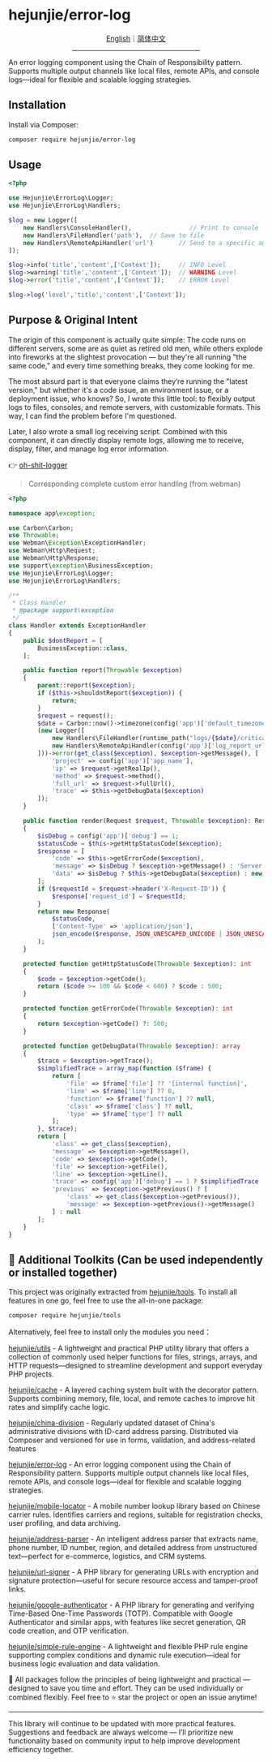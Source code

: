 # hejunjie/error-log

<div align="center">
  <a href="./README.md">English</a>｜<a href="./README.zh-CN.md">简体中文</a>
  <hr width="50%"/>
</div>

An error logging component using the Chain of Responsibility pattern. Supports multiple output channels like local files, remote APIs, and console logs—ideal for flexible and scalable logging strategies.

## Installation

Install via Composer:

```bash
composer require hejunjie/error-log
```

## Usage

```php
<?php

use Hejunjie\ErrorLog\Logger;
use Hejunjie\ErrorLog\Handlers;

$log = new Logger([
    new Handlers\ConsoleHandler(),                // Print to console
    new Handlers\FileHandler('path'),  // Save to file
    new Handlers\RemoteApiHandler('url')       // Send to a specific address
]);

$log->info('title','content',['Context']);     // INFO Level
$log->warning('title','content',['Context']);  // WARNING Level
$log->error('title','content',['Context']);    // ERROR Level

$log->log('level','title','content',['Context']);
```

## Purpose & Original Intent

The origin of this component is actually quite simple:
The code runs on different servers, some are as quiet as retired old men, while others explode into fireworks at the slightest provocation — but they're all running "the same code," and every time something breaks, they come looking for me.

The most absurd part is that everyone claims they’re running the "latest version," but whether it's a code issue, an environment issue, or a deployment issue, who knows?
So, I wrote this little tool: to flexibly output logs to files, consoles, and remote servers, with customizable formats. This way, I can find the problem before I'm questioned.

Later, I also wrote a small log receiving script. Combined with this component, it can directly display remote logs, allowing me to receive, display, filter, and manage log error information.

👉 [oh-shit-logger](https://github.com/zxc7563598/oh-shit-logger)

> Corresponding complete custom error handling (from webman)

```php
<?php

namespace app\exception;

use Carbon\Carbon;
use Throwable;
use Webman\Exception\ExceptionHandler;
use Webman\Http\Request;
use Webman\Http\Response;
use support\exception\BusinessException;
use Hejunjie\ErrorLog\Logger;
use Hejunjie\ErrorLog\Handlers;

/**
 * Class Handler
 * @package support\exception
 */
class Handler extends ExceptionHandler
{
    public $dontReport = [
        BusinessException::class,
    ];

    public function report(Throwable $exception)
    {
        parent::report($exception);
        if ($this->shouldntReport($exception)) {
            return;
        }
        $request = request();
        $date = Carbon::now()->timezone(config('app')['default_timezone'])->format('Y-m-d');
        (new Logger([
            new Handlers\FileHandler(runtime_path("logs/{$date}/critical")),
            new Handlers\RemoteApiHandler(config('app')['log_report_url'])
        ]))->error(get_class($exception), $exception->getMessage(), [
            'project' => config('app')['app_name'],
            'ip' => $request->getRealIp(),
            'method' => $request->method(),
            'full_url' => $request->fullUrl(),
            'trace' => $this->getDebugData($exception)
        ]);
    }

    public function render(Request $request, Throwable $exception): Response
    {
        $isDebug = config('app')['debug'] == 1;
        $statusCode = $this->getHttpStatusCode($exception);
        $response = [
            'code' => $this->getErrorCode($exception),
            'message' => $isDebug ? $exception->getMessage() : 'Server Error',
            'data' => $isDebug ? $this->getDebugData($exception) : new \stdClass()
        ];
        if ($requestId = $request->header('X-Request-ID')) {
            $response['request_id'] = $requestId;
        }
        return new Response(
            $statusCode,
            ['Content-Type' => 'application/json'],
            json_encode($response, JSON_UNESCAPED_UNICODE | JSON_UNESCAPED_SLASHES)
        );
    }

    protected function getHttpStatusCode(Throwable $exception): int
    {
        $code = $exception->getCode();
        return ($code >= 100 && $code < 600) ? $code : 500;
    }

    protected function getErrorCode(Throwable $exception): int
    {
        return $exception->getCode() ?: 500;
    }

    protected function getDebugData(Throwable $exception): array
    {
        $trace = $exception->getTrace();
        $simplifiedTrace = array_map(function ($frame) {
            return [
                'file' => $frame['file'] ?? '[internal function]',
                'line' => $frame['line'] ?? 0,
                'function' => $frame['function'] ?? null,
                'class' => $frame['class'] ?? null,
                'type' => $frame['type'] ?? null
            ];
        }, $trace);
        return [
            'class' => get_class($exception),
            'message' => $exception->getMessage(),
            'code' => $exception->getCode(),
            'file' => $exception->getFile(),
            'line' => $exception->getLine(),
            'trace' => config('app')['debug'] == 1 ? $simplifiedTrace : array_slice($simplifiedTrace, 0, 5),
            'previous' => $exception->getPrevious() ? [
                'class' => get_class($exception->getPrevious()),
                'message' => $exception->getPrevious()->getMessage()
            ] : null
        ];
    }
}

```

## 🔧 Additional Toolkits (Can be used independently or installed together)

This project was originally extracted from [hejunjie/tools](https://github.com/zxc7563598/php-tools).
To install all features in one go, feel free to use the all-in-one package:

```bash
composer require hejunjie/tools
```

Alternatively, feel free to install only the modules you need：

[hejunjie/utils](https://github.com/zxc7563598/php-utils) - A lightweight and practical PHP utility library that offers a collection of commonly used helper functions for files, strings, arrays, and HTTP requests—designed to streamline development and support everyday PHP projects.

[hejunjie/cache](https://github.com/zxc7563598/php-cache) - A layered caching system built with the decorator pattern. Supports combining memory, file, local, and remote caches to improve hit rates and simplify cache logic.

[hejunjie/china-division](https://github.com/zxc7563598/php-china-division) - Regularly updated dataset of China's administrative divisions with ID-card address parsing. Distributed via Composer and versioned for use in forms, validation, and address-related features

[hejunjie/error-log](https://github.com/zxc7563598/php-error-log) - An error logging component using the Chain of Responsibility pattern. Supports multiple output channels like local files, remote APIs, and console logs—ideal for flexible and scalable logging strategies.

[hejunjie/mobile-locator](https://github.com/zxc7563598/php-mobile-locator) - A mobile number lookup library based on Chinese carrier rules. Identifies carriers and regions, suitable for registration checks, user profiling, and data archiving.

[hejunjie/address-parser](https://github.com/zxc7563598/php-address-parser) - An intelligent address parser that extracts name, phone number, ID number, region, and detailed address from unstructured text—perfect for e-commerce, logistics, and CRM systems.

[hejunjie/url-signer](https://github.com/zxc7563598/php-url-signer) - A PHP library for generating URLs with encryption and signature protection—useful for secure resource access and tamper-proof links.

[hejunjie/google-authenticator](https://github.com/zxc7563598/php-google-authenticator) - A PHP library for generating and verifying Time-Based One-Time Passwords (TOTP). Compatible with Google Authenticator and similar apps, with features like secret generation, QR code creation, and OTP verification.

[hejunjie/simple-rule-engine](https://github.com/zxc7563598/php-simple-rule-engine) - A lightweight and flexible PHP rule engine supporting complex conditions and dynamic rule execution—ideal for business logic evaluation and data validation.

👀 All packages follow the principles of being lightweight and practical — designed to save you time and effort. They can be used individually or combined flexibly. Feel free to ⭐ star the project or open an issue anytime!

---

This library will continue to be updated with more practical features. Suggestions and feedback are always welcome — I’ll prioritize new functionality based on community input to help improve development efficiency together.
